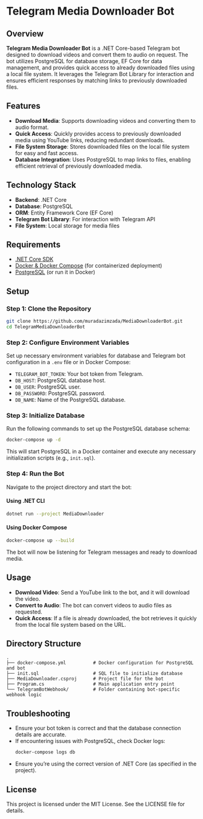 
# Telegram Media Downloader Bot

## Overview
**Telegram Media Downloader Bot** is a .NET Core-based Telegram bot designed to download videos and convert them to audio on request. The bot utilizes PostgreSQL for database storage, EF Core for data management, and provides quick access to already downloaded files using a local file system. It leverages the Telegram Bot Library for interaction and ensures efficient responses by matching links to previously downloaded files.

## Features
- **Download Media**: Supports downloading videos and converting them to audio format.
- **Quick Access**: Quickly provides access to previously downloaded media using YouTube links, reducing redundant downloads.
- **File System Storage**: Stores downloaded files on the local file system for easy and fast access.
- **Database Integration**: Uses PostgreSQL to map links to files, enabling efficient retrieval of previously downloaded media.

## Technology Stack
- **Backend**: .NET Core
- **Database**: PostgreSQL
- **ORM**: Entity Framework Core (EF Core)
- **Telegram Bot Library**: For interaction with Telegram API
- **File System**: Local storage for media files

## Requirements
- [.NET Core SDK](https://dotnet.microsoft.com/download)
- [Docker & Docker Compose](https://www.docker.com/products/docker-desktop) (for containerized deployment)
- [PostgreSQL](https://www.postgresql.org/) (or run it in Docker)

## Setup

### Step 1: Clone the Repository
```bash
git clone https://github.com/muradazimzada/MediaDownloaderBot.git
cd TelegramMediaDownloaderBot
```

### Step 2: Configure Environment Variables
Set up necessary environment variables for database and Telegram bot configuration in a `.env` file or in Docker Compose:
- `TELEGRAM_BOT_TOKEN`: Your bot token from Telegram.
- `DB_HOST`: PostgreSQL database host.
- `DB_USER`: PostgreSQL user.
- `DB_PASSWORD`: PostgreSQL password.
- `DB_NAME`: Name of the PostgreSQL database.

### Step 3: Initialize Database
Run the following commands to set up the PostgreSQL database schema:
```bash
docker-compose up -d
```

This will start PostgreSQL in a Docker container and execute any necessary initialization scripts (e.g., `init.sql`).

### Step 4: Run the Bot
Navigate to the project directory and start the bot:

#### Using .NET CLI
```bash
dotnet run --project MediaDownloader
```

#### Using Docker Compose
```bash
docker-compose up --build
```

The bot will now be listening for Telegram messages and ready to download media.

## Usage
- **Download Video**: Send a YouTube link to the bot, and it will download the video.
- **Convert to Audio**: The bot can convert videos to audio files as requested.
- **Quick Access**: If a file is already downloaded, the bot retrieves it quickly from the local file system based on the URL.

## Directory Structure
```
.
├── docker-compose.yml          # Docker configuration for PostgreSQL and bot
├── init.sql                    # SQL file to initialize database
├── MediaDownloader.csproj      # Project file for the bot
├── Program.cs                  # Main application entry point
└── TelegramBotWebhook/         # Folder containing bot-specific webhook logic
```

## Troubleshooting
- Ensure your bot token is correct and that the database connection details are accurate.
- If encountering issues with PostgreSQL, check Docker logs:
  ```bash
  docker-compose logs db
  ```
- Ensure you’re using the correct version of .NET Core (as specified in the project).

## License
This project is licensed under the MIT License. See the LICENSE file for details.
